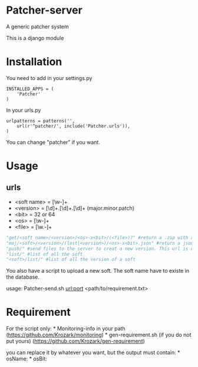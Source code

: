 Patcher-server
==============

A generic patcher system

This is a django module


Installation
============

You need to add in your settings.py

    INSTALLED_APPS = (
        'Patcher'
    )

In your urls.py

    urlpatterns = patterns('',
        url(r'^patcher/', include('Patcher.urls')),
    )

You can change "patcher" if you want.



Usage
=====


urls
----


* \<soft name\> = [\w-]+
* \<version\>   = [\d]+.[\d]+.[\d]+  (major.minor.patch)
* \<bit\>   = 32 or 64
* \<os\>    = [\w-]+
* \<file\>  = [\w.-]+

```Python
"get/<soft name>/<version>/<os>-x<bit>/(<file>)?" #return a .zip with all the file for this version (if file is not empty, anly this file is send)
"maj/<soft>/<version>/(last|<version>)/<os>-x<bit>.json" #return a json with all maj to mak to go to the specified version
"push/" #send files to the server to creat a new version. This url is only uses with Patcher-send script. It use post params
"list/" #list of all the soft
"<soft>/list/" #list of all the version of a soft
```


You also have a script to upload a new soft.
The soft name have to existe in the database.

usage:
    Patcher-send.sh <exe> <url:port> <path/to/requirement.txt>


Requirement
===========

For the script only:
    * Monitoring-info in your path (https://github.com/Krozark/monitoring)
    * gen-requirement.sh (if you do not put yours) (https://github.com/Krozark/gen-requirement)

you can replace it by whatever you want, but the output must contain:
	* osName: <value>
	* osBit: <value>


